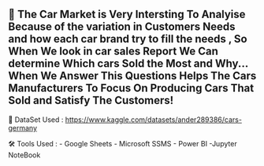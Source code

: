 📌 The Car Market is Very Intersting To Analyise Because of the variation in Customers Needs and how each car brand 
try to fill the needs , So When We look in car sales Report We Can determine Which cars Sold the Most and Why...
When We Answer This Questions Helps The Cars Manufacturers To Focus On Producing Cars That Sold and Satisfy The 
Customers!
---------------------------
💾 DataSet Used : https://www.kaggle.com/datasets/ander289386/cars-germany

🛠️ Tools Used :  - Google Sheets 
              - Microsoft SSMS
              - Power BI
              -Jupyter NoteBook
